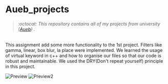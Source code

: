 # Aueb_projects
> ###### :octocat: This repository contains all of my projects from university ([Aueb](https://www.aueb.gr/)) .


This assignment add some more functionality to the 1st project. Filters like gamma, linear, box blur, la place were implemented.
We learned the usage of virtual keyword in c++ and how to organise our files so that our code is robust and maintainable. We used the DRY(Don't repeat yourself) principle in this project.


![Preview](https://i.imgur.com/zz3haRu.png)
![Preview2](https://i.imgur.com/pKrmXmj.png)
